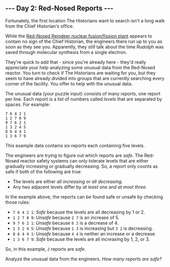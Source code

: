 <h2>--- Day 2: Red-Nosed Reports ---</h2><p>Fortunately, the first location The Historians want to search isn't a long walk from the Chief Historian's office.</p>
<p>While the <a href="/2015/day/19">Red-Nosed Reindeer nuclear fusion/fission plant</a> appears to contain no sign of the Chief Historian, the engineers there run up to you as soon as they see you. Apparently, they <em>still</em> talk about the time Rudolph was saved through molecular synthesis from a single electron.</p>
<p>They're quick to add that - since you're already here - they'd really appreciate your help analyzing some unusual data from the Red-Nosed reactor. You turn to check if The Historians are waiting for you, but they seem to have already divided into groups that are currently searching every corner of the facility. You offer to help with the unusual data.</p>
<p>The unusual data (your puzzle input) consists of many <em>reports</em>, one report per line. Each report is a list of numbers called <em>levels</em> that are separated by spaces. For example:</p>
<pre><code>7 6 4 2 1
1 2 7 8 9
9 7 6 2 1
1 3 2 4 5
8 6 4 4 1
1 3 6 7 9
</code></pre>
<p>This example data contains six reports each containing five levels.</p>
<p>The engineers are trying to figure out which reports are <em>safe</em>. The Red-Nosed reactor safety systems can only tolerate levels that are either gradually increasing or gradually decreasing. So, a report only counts as safe if both of the following are true:</p>
<ul>
<li>The levels are either <em>all increasing</em> or <em>all decreasing</em>.</li>
<li>Any two adjacent levels differ by <em>at least one</em> and <em>at most three</em>.</li>
</ul>
<p>In the example above, the reports can be found safe or unsafe by checking those rules:</p>
<ul>
<li><code>7 6 4 2 1</code>: <em>Safe</em> because the levels are all decreasing by 1 or 2.</li>
<li><code>1 2 7 8 9</code>: <em>Unsafe</em> because <code>2 7</code> is an increase of 5.</li>
<li><code>9 7 6 2 1</code>: <em>Unsafe</em> because <code>6 2</code> is a decrease of 4.</li>
<li><code>1 3 2 4 5</code>: <em>Unsafe</em> because <code>1 3</code> is increasing but <code>3 2</code> is decreasing.</li>
<li><code>8 6 4 4 1</code>: <em>Unsafe</em> because <code>4 4</code> is neither an increase or a decrease.</li>
<li><code>1 3 6 7 9</code>: <em>Safe</em> because the levels are all increasing by 1, 2, or 3.</li>
</ul>
<p>So, in this example, <code><em>2</em></code> reports are <em>safe</em>.</p>
<p>Analyze the unusual data from the engineers. <em>How many reports are safe?</em></p>

